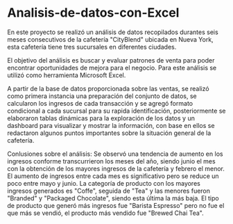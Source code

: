 # Analisis-de-datos-con-Excel

En este proyecto se realizó un análisis de datos recopilados durantes seis meses consecutivos de la cafetería "CityBlend" ubicada en Nueva York, esta cafetería tiene tres sucursales en diferentes ciudades.  

El objetivo del análisis es buscar y evaluar patrones de venta para poder encontrar oportunidades de mejora para el negocio. Para este análisis se utilizó como herramienta Microsoft Excel.

A partir de la base de datos proporcionada sobre las ventas, se realizó como primera instancia una preparación del conjunto de datos, se calcularon los ingresos de cada transacción y se agregó formato condicional a cada sucursal para su rapida identificación, posteriormente se elaboraron tablas dinámicas para la exploración de los datos y un dashboard para visualizar y mostrar la información, con base en ellos se redactaron algunos puntos importantes sobre la situación general de la cafetería.

Conlusiones sobre el análisis:
Se observó una tendencia de aumento en los ingresos conforme transcurrieron los meses del año, siendo junio el mes con la obtención de los mayores ingresos de la cafetería y febrero el menor. El aumento de ingresos entre cada mes es significativo pero se reduce un poco entre mayo y junio. La categoría de producto con los mayores ingresos generados es "Coffe", seguida de "Tea" y las menores fueron "Branded" y "Packaged Chocolate", siendo esta última la más baja. El tipo de producto que generó más ingresos fue "Barista Espresso" pero no fue el que más se vendió, el producto más vendido fue "Brewed Chai Tea".
